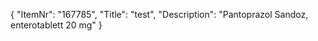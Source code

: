 {
  "ItemNr": "167785",
  "Title": "test",
  "Description": "Pantoprazol Sandoz, enterotablett 20 mg"
}